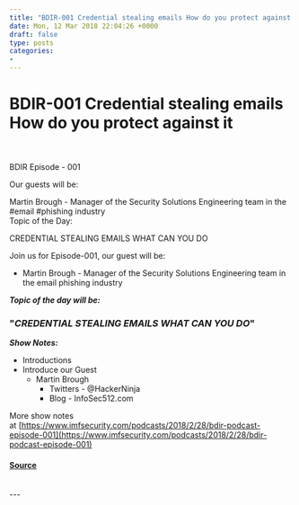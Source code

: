 ```yaml
---
title: "BDIR-001 Credential stealing emails How do you protect against it"
date: Mon, 12 Mar 2018 22:04:26 +0000
draft: false
type: posts
categories: 
- 
---
```

# BDIR-001 Credential stealing emails How do you protect against it

<br/>

<br/>
BDIR Episode - 001

Our guests will be:

Martin Brough - Manager of the Security Solutions Engineering team in the #email #phishing industry  
Topic of the Day:

CREDENTIAL STEALING EMAILS WHAT CAN YOU DO

Join us for Episode-001, our guest will be:

-   Martin Brough - Manager of the Security Solutions Engineering team in the email phishing industry

_**Topic of the day will be:**_

### "_**CREDENTIAL STEALING EMAILS WHAT CAN YOU DO**_"

**_Show Notes:_**

-   Introductions
-   Introduce our Guest
    -   Martin Brough
        -   Twitters - @HackerNinja
        -   Blog - InfoSec512.com

More show notes at [https://www.imfsecurity.com/podcasts/2018/2/28/bdir-podcast-episode-001](https://www.imfsecurity.com/podcasts/2018/2/28/bdir-podcast-episode-001)

#### [Source](http://brakeingsecurity.com/bdir-001-credential-stealing-emails-how-do-you-protect-against-it)

<br/>
---
